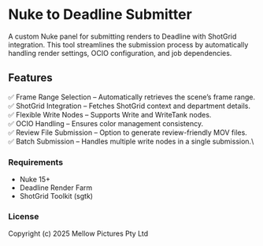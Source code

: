 # Nuke to Deadline Submitter

A custom Nuke panel for submitting renders to Deadline with ShotGrid integration. This tool streamlines the submission process by automatically handling render settings, OCIO configuration, and job dependencies.

## Features

✅ Frame Range Selection – Automatically retrieves the scene’s frame range.\
✅ ShotGrid Integration – Fetches ShotGrid context and department details.\
✅ Flexible Write Nodes – Supports Write and WriteTank nodes.\
✅ OCIO Handling – Ensures color management consistency.\
✅ Review File Submission – Option to generate review-friendly MOV files.\
✅ Batch Submission – Handles multiple write nodes in a single submission.\

### Requirements
- Nuke 15+
- Deadline Render Farm
- ShotGrid Toolkit (sgtk)

### License

Copyright (c) 2025 Mellow Pictures Pty Ltd
